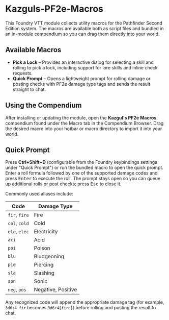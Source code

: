 # Kazguls-PF2e-Macros

This Foundry VTT module collects utility macros for the Pathfinder Second Edition system. The macros are available both as script files and bundled in an in-module compendium so you can drag them directly into your world.

## Available Macros

- **Pick a Lock** – Provides an interactive dialog for selecting a skill and rolling to pick a lock, including support for lore skills and inline check requests.
- **Quick Prompt** – Opens a lightweight prompt for rolling damage or posting checks with PF2e damage type tags and sends the result straight to chat.

## Using the Compendium

After installing or updating the module, open the **Kazgul's PF2e Macros** compendium found under the Macro tab in the Compendium Browser. Drag the desired macro into your hotbar or macro directory to import it into your world.

## Quick Prompt

Press **Ctrl+Shift+D** (configurable from the Foundry keybindings settings under "Quick Prompt") or run the bundled macro to open the quick prompt. Enter a roll formula followed by one of the supported damage codes and press <kbd>Enter</kbd> to execute the roll. The prompt stays open so you can queue up additional rolls or post checks; press <kbd>Esc</kbd> to close it.

Commonly used aliases include:

| Code | Damage Type |
|------|-------------|
| `fir`, `fire` | Fire |
| `col`, `cold` | Cold |
| `ele`, `elec` | Electricity |
| `aci` | Acid |
| `poi` | Poison |
| `blu` | Bludgeoning |
| `pie` | Piercing |
| `sla` | Slashing |
| `son` | Sonic |
| `neg`, `pos` | Negative, Positive |

Any recognized code will append the appropriate damage tag (for example, `3d6+4 fir` becomes `3d6+4[fire]`) before rolling and posting the result to chat.
